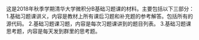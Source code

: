 这是2018年秋季学期清华大学微积分B基础习题课的材料。主要包括以下三部分： 
1.基础习题课讲义，内容是教材上所有课后习题和补充题的参考解答。包括所有的源代码。
2.基础习题课习题，内容是每次习题课讲到的题目列表。 
3.基础习题课思考题，内容是每天发到群里的思考题。 

